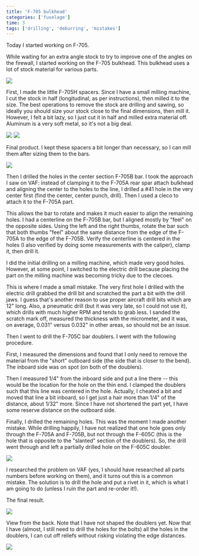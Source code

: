 ```yaml
---
title: 'F-705 bulkhead'
categories: ['fuselage']
time: 3
tags: ['drilling', 'deburring', 'mistakes']
---
```


Today I started working on F-705.

<!-- more -->

While waiting for an extra angle stock to try to improve one of the angles on the firewall, I started working on the F-705 bulkhead. This bulkhead uses a lot of stock material for various parts.

![](0-bulkhead-parts.jpeg)

First, I made the little F-705H spacers. Since I have a small milling machine, I cut the stock in half (longitudinal, as per instructions), then milled it to the size. The best operations to remove the stock are drilling and sawing, so ideally you should size your stock close to the final dimensions, then mill it. However, I felt a bit lazy, so I just cut it in half and milled extra material off. Aluminum is a very soft metal, so it's not a big deal.

![](1-spacer-stock.jpeg)
![](3-milling-spacers.jpeg)

Final product. I kept these spacers a bit longer than necessary, so I can mill them after sizing them to the bars.

![](4-spacers-milled.jpeg)

Then I drilled the holes in the center section F-705B bar. I took the approach I saw on VAF: instead of clamping it to the F-705A rear spar attach bulkhead and aligning the center to the holes to the line, I drilled a #41 hole in the very center first (find the center, center punch, drill). Then I used a cleco to attach it to the F-705A part.

This allows the bar to rotate and makes it much easier to align the remaining holes. I had a centerline on the F-705B bar, but I aligned mostly by "feel" on the opposite sides. Using the left and the right thumbs, rotate the bar such that both thumbs "feel" about the same distance from the edge of the F-705A to the edge of the F-705B. Verify the centerline is centered in the holes (I also verified by doing some measurements with the caliper), clamp it, then drill it.

I did the initial drilling on a milling machine, which made very good holes. However, at some point, I switched to the electric drill because placing the part on the milling machine was becoming tricky due to the clecoes.

This is where I made a small mistake. The very first hole I drilled with the electric drill grabbed the drill bit and scratched the part a bit with the drill jaws. I guess that's another reason to use proper aircraft drill bits which are 12" long. Also, a pneumatic drill (but it was very late, so I could not use it), which drills with much higher RPM and tends to grab less. I sanded the scratch mark off, measured the thickness with the micrometer, and it was, on average, 0.031" versus 0.032" in other areas, so should not be an issue.

Then I went to drill the F-705C bar doublers. I went with the following procedure.

First, I measured the dimensions and found that I only need to remove the material from the "short" outboard side (the side that is closer to the bend). The inboard side was on spot (on both of the doublers).

Then I measured 1/4" from the inboard side and put a line there -- this would be the location for the hole on the thin end. I clamped the doublers such that this line was centered in the hole. Actually, I cheated a bit and moved that line a bit inboard, so I get just a hair more than 1/4" of the distance, about 1/32" more. Since I have not shortened the part yet, I have some reserve distance on the outboard side.

Finally, I drilled the remaining holes. This was the moment I made another mistake. While drilling happily, I have not realized that one hole goes only through the F-705A and F-705B, but not through the F-605C (this is the hole that is opposite to the "slanted" section of the doublers). So, the drill went through and left a partially drilled hole on the F-605C doubler.

![](5-oopsie-hole.jpeg)

I researched the problem on VAF (yes, I should have researched all parts numbers before working on them), and it turns out this is a common mistake. The solution is to drill the hole and put a rivet in it, which is what I am going to do (unless I ruin the part and re-order it!).

The final result.

![](6-parts-drilled.jpeg)

View from the back. Note that I have not shaped the doublers yet. Now that I have (almost, I still need to drill the holes for the bolts) all the holes in the doublers, I can cut off reliefs without risking violating the edge distances.

![](7-view-from-the-back.jpeg)
